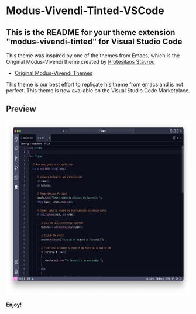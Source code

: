 # Modus-Vivendi-Tinted-VSCode
## This is the README for your theme extension "modus-vivendi-tinted" for Visual Studio Code

This theme was inspired by one of the themes from Emacs, which is the Original Modus-Vivendi theme created by [Protesilaos Stavrou](https://github.com/protesilaos)

- [Original Modus-Vivendi Themes](https://github.com/protesilaos/modus-themes/)

This theme is our best effort to replicate his theme from emacs and is not perfect. This theme is now available on the Visual Studio Code Marketplace.

## Preview

<p align="center">
  <img src="https://github.com/Morokiane/Modus-Vivendi-Tinted-VSCode/blob/main/Modus-Vivendi-Tinted%20Preview.png" height="480" />
</p>

**Enjoy!**
